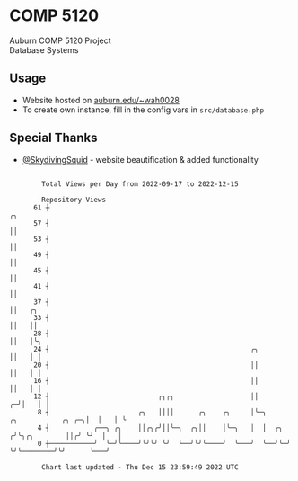 # COMP 5120
Auburn COMP 5120 Project  
Database Systems

## Usage
- Website hosted on [auburn.edu/~wah0028](https://webhome.auburn.edu/~wah0028/)
- To create own instance, fill in the config vars in `src/database.php`

## Special Thanks
- [@SkydivingSquid](https://github.com/SkydivingSquid) - website beautification & added functionality

```

        Total Views per Day from 2022-09-17 to 2022-12-15

        Repository Views
      61 ┼                                                                                 ╭╮
      57 ┤                                                                                 ││
      53 ┤                                                                                 ││
      49 ┤                                                                                 ││
      45 ┤                                                                                 ││
      41 ┤                                                                                 ││
      37 ┤                                                                                 ││   ╭╮
      33 ┤                                                                                 ││   ││
      28 ┤                                                                                 ││   │╰╮
      24 ┤                                                  ╭╮                             ││   │ │
      20 ┤                                                  ││                             ││   │ │
      16 ┤                                                  ││                             ││   │ │
      12 ┤                           ╭╮╭╮                   ││                           ╭─╯│   │ │
       8 ┤                      ╭╮   ││││      ╭╮    ╭╮     │╰─╮      ╭╮           ╭╮ ╭─╮│  │   │ ╰
       4 ┤           ╭──╮ ╭╮    ││╭╮╭╯││╰─╮  ╭╮││    │╰─╮   │  │  ╭╮ ╭╯╰╮╭╮        ││╭╯ ╰╯  │   │
       0 ┼───────────╯  ╰─╯╰────╯╰╯╰╯ ╰╯  ╰──╯╰╯╰────╯  ╰───╯  ╰──╯╰─╯  ╰╯╰────────╯╰╯      ╰───╯

        Chart last updated - Thu Dec 15 23:59:49 2022 UTC
        
```
